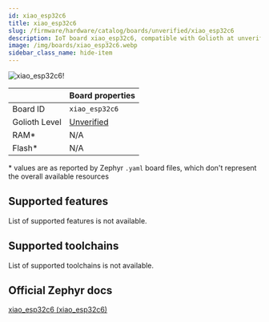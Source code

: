 ```yaml
---
id: xiao_esp32c6
title: xiao_esp32c6
slug: /firmware/hardware/catalog/boards/unverified/xiao_esp32c6
description: IoT board xiao_esp32c6, compatible with Golioth at unverified level.
image: /img/boards/xiao_esp32c6.webp
sidebar_class_name: hide-item
---
```


[//]: # (This is an auto-generated file, do not edit! Changes to it will be lost upon re-generation)

![xiao_esp32c6!](/img/boards/xiao_esp32c6.webp "xiao_esp32c6")

|                | Board properties     |
| -------------  | -------------------- |
| Board ID       | `xiao_esp32c6` |
| Golioth Level  | [Unverified](/firmware/hardware#unverified-boards) |
| RAM*           | N/A |
| Flash*         | N/A |

\* values are as reported by Zephyr `.yaml` board files, which don't represent the overall available resources



## Supported features

List of supported features is not available.

## Supported toolchains

List of supported toolchains is not available.

## Official Zephyr docs

[xiao_esp32c6 (xiao_esp32c6)](https://docs.zephyrproject.org/latest/boards/seeed/xiao_esp32c6/doc/index.html)
